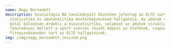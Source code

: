 ```yaml
---
name: Nagy Bernadett
description: Szociológia BA tanulmányait követően jelenleg az ELTE survey
  statisztika és adatanalitika mesterképzésének hallgatója. Az adatok világán
  belül különösen érdekli a biostatisztika, valamint az adatok vizualizálása.
  Tanulmányai mellett a sport szerves részét képezi az életének, csoportos
  fitneszedzéseket tart az ELTE hallgatóinak.
img: /img/nagy_bernadett_resized.png
---
```

